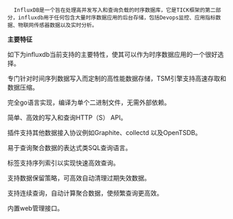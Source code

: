       InfluxDB是一个旨在处理高并发写入和查询负载的时序数据库，它是TICK框架的第二部分，influxdb用于任何包含大量时序数据应用的后台存储，包括Devops监控、应用指标数据、物联网传感器数据以及实时分析。

**主要特征**

如下为influxdb当前支持的主要特性，使其可以作为时序数据应用的一个很好选择。

专门针对时间序列数据写入而定制的高性能数据存储，TSM引擎支持高速存取和数据压缩。

完全go语言实现，编译为单个二进制文件，无需外部依赖。

简单、高效的写入和查询HTTP（S） API。

插件支持其他数据接入协议例如Graphite、collectd 以及OpenTSDB。

易于查询聚合数据的表达式类SQL查询语言。

标签支持序列索引以实现快速高效查询。

支持数据保留策略，可高效自动清理过期失效数据。

支持连续查询，自动计算聚合数据，使频繁查询更高效。

内置web管理接口。

